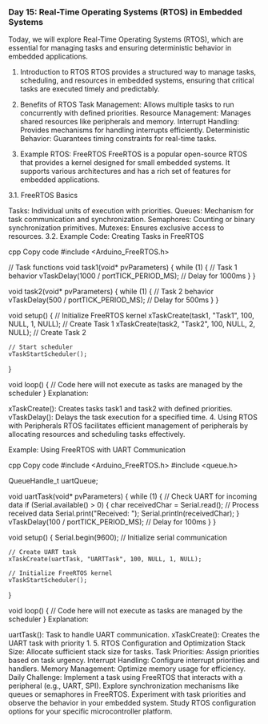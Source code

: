 ### Day 15: Real-Time Operating Systems (RTOS) in Embedded Systems
Today, we will explore Real-Time Operating Systems (RTOS), which are essential for managing tasks and ensuring deterministic behavior in embedded applications.

1. Introduction to RTOS
RTOS provides a structured way to manage tasks, scheduling, and resources in embedded systems, ensuring that critical tasks are executed timely and predictably.

2. Benefits of RTOS
Task Management: Allows multiple tasks to run concurrently with defined priorities.
Resource Management: Manages shared resources like peripherals and memory.
Interrupt Handling: Provides mechanisms for handling interrupts efficiently.
Deterministic Behavior: Guarantees timing constraints for real-time tasks.
3. Example RTOS: FreeRTOS
FreeRTOS is a popular open-source RTOS that provides a kernel designed for small embedded systems. It supports various architectures and has a rich set of features for embedded applications.

3.1. FreeRTOS Basics

Tasks: Individual units of execution with priorities.
Queues: Mechanism for task communication and synchronization.
Semaphores: Counting or binary synchronization primitives.
Mutexes: Ensures exclusive access to resources.
3.2. Example Code: Creating Tasks in FreeRTOS

cpp
Copy code
#include <Arduino_FreeRTOS.h>

// Task functions
void task1(void* pvParameters) {
    while (1) {
        // Task 1 behavior
        vTaskDelay(1000 / portTICK_PERIOD_MS); // Delay for 1000ms
    }
}

void task2(void* pvParameters) {
    while (1) {
        // Task 2 behavior
        vTaskDelay(500 / portTICK_PERIOD_MS); // Delay for 500ms
    }
}

void setup() {
    // Initialize FreeRTOS kernel
    xTaskCreate(task1, "Task1", 100, NULL, 1, NULL); // Create Task 1
    xTaskCreate(task2, "Task2", 100, NULL, 2, NULL); // Create Task 2

    // Start scheduler
    vTaskStartScheduler();
}

void loop() {
    // Code here will not execute as tasks are managed by the scheduler
}
Explanation:

xTaskCreate(): Creates tasks task1 and task2 with defined priorities.
vTaskDelay(): Delays the task execution for a specified time.
4. Using RTOS with Peripherals
RTOS facilitates efficient management of peripherals by allocating resources and scheduling tasks effectively.

Example: Using FreeRTOS with UART Communication

cpp
Copy code
#include <Arduino_FreeRTOS.h>
#include <queue.h>

QueueHandle_t uartQueue;

void uartTask(void* pvParameters) {
    while (1) {
        // Check UART for incoming data
        if (Serial.available() > 0) {
            char receivedChar = Serial.read();
            // Process received data
            Serial.print("Received: ");
            Serial.println(receivedChar);
        }
        vTaskDelay(100 / portTICK_PERIOD_MS); // Delay for 100ms
    }
}

void setup() {
    Serial.begin(9600); // Initialize serial communication

    // Create UART task
    xTaskCreate(uartTask, "UARTTask", 100, NULL, 1, NULL);

    // Initialize FreeRTOS kernel
    vTaskStartScheduler();
}

void loop() {
    // Code here will not execute as tasks are managed by the scheduler
}
Explanation:

uartTask(): Task to handle UART communication.
xTaskCreate(): Creates the UART task with priority 1.
5. RTOS Configuration and Optimization
Stack Size: Allocate sufficient stack size for tasks.
Task Priorities: Assign priorities based on task urgency.
Interrupt Handling: Configure interrupt priorities and handlers.
Memory Management: Optimize memory usage for efficiency.
Daily Challenge:
Implement a task using FreeRTOS that interacts with a peripheral (e.g., UART, SPI).
Explore synchronization mechanisms like queues or semaphores in FreeRTOS.
Experiment with task priorities and observe the behavior in your embedded system.
Study RTOS configuration options for your specific microcontroller platform.
